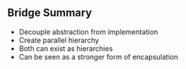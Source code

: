 ## Bridge Summary

- Decouple abstraction from implementation
- Create parallel hierarchy
- Both can exist as hierarchies
- Can be seen as a stronger form of encapsulation
